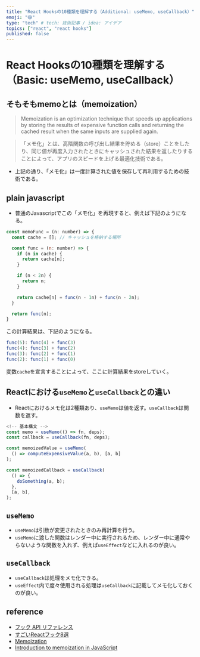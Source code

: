 ```yaml
---
title: "React Hooksの10種類を理解する（Additional: useMemo, useCallback）"
emoji: "😅"
type: "tech" # tech: 技術記事 / idea: アイデア
topics: ["react", "react hooks"]
published: false
---
```


# React Hooksの10種類を理解する（Basic: useMemo, useCallback）
## そもそもmemoとは（memoization）

> Memoization is an optimization technique that speeds up applications by storing the results of expensive function calls and returning the cached result when the same inputs are supplied again.

> 「メモ化」とは、高階関数の呼び出し結果を貯める（store）ことをしたり、同じ値が再度入力されたときにキャッシュされた結果を返したりすることによって、アプリのスピードを上げる最適化技術である。

- 上記の通り、「メモ化」は一度計算された値を保存して再利用するための技術である。

## plain javascript

- 普通のJavascriptでこの「メモ化」を再現すると、例えば下記のようになる。

```javascript
const memoFunc = (n: number) => {
  const cache = []; // キャッシュを格納する場所

  const func = (n: number) => {
    if (n in cache) {
      return cache[n];
    }

    if (n < 2n) {
      return n;
    }

    return cache[n] = func(n - 1n) + func(n - 2n);
  }

  return func(n);
}
```

この計算結果は、下記のようになる。

```javascript
func(5): func(4) + func(3)
func(4): func(3) + func(2)
func(3): func(2) + func(1)
func(2): func(1) + func(0)
```

変数`cache`を宣言することによって、ここに計算結果をstoreしていく。

## Reactにおける`useMemo`と`useCallback`との違い

- Reactにおけるメモ化は2種類あり、`useMemo`は値を返す。`useCallback`は関数を返す。

```javascript
<!-- 基本構文 -->
const memo = useMemo(() => fn, deps);
const callback = useCallback(fn, deps);
```

```javascript
const memoizedValue = useMemo(
  () => computeExpensiveValue(a, b), [a, b]
);

const memoizedCallback = useCallback(
  () => {
    doSomething(a, b);
  },
  [a, b],
);
```

## `useMemo`

- `useMemo`は引数が変更されたときのみ再計算を行う。
- `useMemo`に渡した関数はレンダー中に実行されるため、レンダー中に通常やらないような関数を入れず、例えば`useEffect`などに入れるのが良い。
  
## `useCallback`

- `useCallback`は処理をメモ化できる。
- `useEffect`内で度々使用される処理は`useCallback`に記載してメモ化しておくのが良い。

## reference

- [フック API リファレンス](https://ja.reactjs.org/docs/hooks-reference.html)
- [すごいReactフック8選](https://qiita.com/baby-degu/items/52dbb382bbaf6c43e2db)
- [Memoization](https://en.wikipedia.org/wiki/Memoization)
- [Introduction to memoization in JavaScript](https://medium.com/dailyjs/introduction-to-memoization-in-javascript-6125fa05a558)

